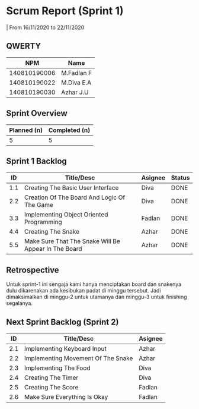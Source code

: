 # Scrum Report (Sprint 1)
| From 16/11/2020 to 22/11/2020

## QWERTY
| NPM           | Name        |
| ------------- |-------------|
| 140810190006  | M.Fadlan F  |
| 140810190022  | M.Diva E.A  |
| 140810190030  | Azhar J.U   |

## Sprint Overview
| Planned (n)   | Completed (n) |
| ------------- |-------------- |
| 5             | 5             |

## Sprint 1 Backlog

| ID  | Title/Desc | Asignee | Status |
| --- | ---------- | ------- | ------ |
| 1.1 | Creating The Basic User Interface | Diva | DONE |
| 2.2 | Creation Of The Board And Logic Of The Game | Diva | DONE |
| 3.3 | Implementing Object Oriented Programming | Fadlan | DONE |
| 4.4 | Creating The Snake | Azhar | DONE |
| 5.5 | Make Sure That The Snake Will Be Appear In The Board | Azhar | DONE |

## Retrospective 

Untuk sprint-1 ini sengaja kami hanya menciptakan board dan snakenya dulu dikarenakan ada kesibukan padat di minggu tersebut.  Jadi dimaksimalkan di minggu-2 untuk utamanya dan minggu-3 untuk finishing segalanya.

## Next Sprint Backlog (Sprint 2)
| ID  | Title/Desc | Asignee | 
| --- | ---------- | ------- | 
| 2.1 | Implementing Keyboard Input | Azhar | 
| 2.2 | Implementing Movement Of The Snake | Azhar |
| 2.3 | Implementing The Food | Diva | 
| 2.4 | Creating The Timer | Diva | 
| 2.5 | Creating The Score | Fadlan | 
| 2.6 | Make Sure Everything Is Okay | Fadlan |
